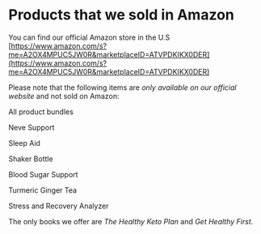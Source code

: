 # Products that we sold in Amazon

You can find our official Amazon store in the U.S [https://www.amazon.com/s?me=A2OX4MPUC5JW0R&marketplaceID=ATVPDKIKX0DER](https://www.amazon.com/s?me=A2OX4MPUC5JW0R&marketplaceID=ATVPDKIKX0DER) 

Please note that the following items are *only available on our official website* and not sold on Amazon:

All product bundles

Neve Support

Sleep Aid

Shaker Bottle

Blood Sugar Support

Turmeric Ginger Tea

Stress and Recovery Analyzer

The only books we offer are *The Healthy Keto Plan* and *Get Healthy First*.